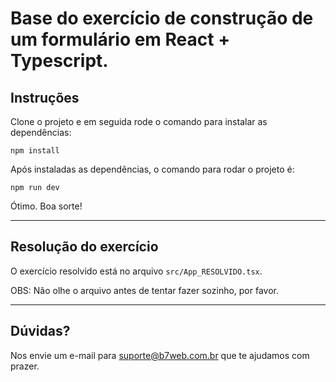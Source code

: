 # Base do exercício de construção de um formulário em React + Typescript.

## Instruções

Clone o projeto e em seguida rode o comando para instalar as dependências:

`npm install`

Após instaladas as dependências, o comando para rodar o projeto é:

`npm run dev`

Ótimo. Boa sorte!

---

## Resolução do exercício

O exercício resolvido está no arquivo `src/App_RESOLVIDO.tsx`.

OBS: Não olhe o arquivo antes de tentar fazer sozinho, por favor.

---

## Dúvidas?
Nos envie um e-mail para suporte@b7web.com.br que te ajudamos com prazer.